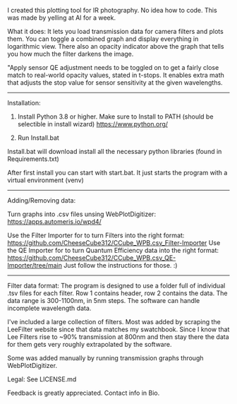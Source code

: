 I created this plotting tool for IR photography. No idea how to code. This was made by yelling at AI for a week.


What it does:
It lets you load transmission data for camera filters and plots them. You can toggle a combined graph and display everything in logarithmic view. There also an opacity indicator above the graph that tells you how much the filter darkens the image. 

"Apply sensor QE adjustment needs to be toggled on to get a fairly close match to real-world opacity values, stated in t-stops. It enables extra math that adjusts the stop value for sensor sensitivity at the given wavelengths. 


_______________________________________________________________

Installation:

1) Install Python 3.8 or higher. Make sure to Install to PATH (should be selectible in install wizard) https://www.python.org/

2) Run Install.bat

Install.bat will download install all the necessary python libraries (found in Requirements.txt)

After first install you can start with start.bat. It just starts the program with a virtual environment (venv)

______________________________________________________________

Adding/Removing data:

Turn graphs into .csv files unsing WebPlotDigitizer: https://apps.automeris.io/wpd4/

Use the Filter Importer for to turn Filters into the right format: https://github.com/CheeseCube312/CCube_WPB.csv_Filter-Importer
Use the QE Importer for to turn Quantum Efficiency data into the right format: https://github.com/CheeseCube312/CCube_WPB.csv_QE-Importer/tree/main
Just follow the instructions for those. :)

______________________________________________________________
Filter data format:
The program is designed to use a folder full of individual .tsv files for each filter. Row 1 contains header, row 2 contains the data. The data range is 300-1100nm, in 5nm steps. The software can handle incomplete wavelength data.

I've included a large collection of filters. Most was added by scraping the LeeFilter website since that data matches my swatchbook. Since I know that Lee Filters rise to ~90% transmission at 800nm and then stay there the data for them gets very roughly extrapolated by the software. 

Some was added manually by running transmission graphs through WebPlotDigitizer. 

Legal: See LICENSE.md

Feedback is greatly appreciated. Contact info in Bio. 
